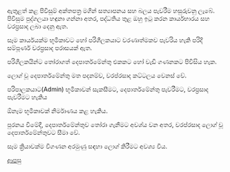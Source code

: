 ඇතුළත් කළ පිවිසුම් අක්තපත්‍ර මගින් සත්‍යාපනය සහ බලය පැවරීම හසුරුවනු ලැබේ. පිවිසුම පුද්ගලයා හඳුනා ගන්නා අතර, පද්ධතිය තුළ ඔහු ඉටු කරන කාර්යභාරය සහ වරප්‍රසාද ලබා දෙනු ඇත.

සෑම කාර්යයක්ම භූමිකාවට හෝ පරිශීලකයාට වරණාත්මකව පැවරිය හැකි පරිදි සම්පූර්ණ වරප්‍රසාද පරාසයක් ඇත.

පරිශීලකයින්ට තෝරාගත් දෙපාර්තමේන්තු එකකට හෝ වැඩි ගණනකට පිවිසිය හැක.

ලොග් වූ දෙපාර්තමේන්තු මත පදනම්ව, වරප්රසාද කට්ටලය වෙනස් වේ.

පරිපාලකයාට(Admin) භූමිකාවන් සැකසීමට, දෙපාර්තමේන්තු පැවරීමට, වරප්‍රසාද පැවරීමට හැකිය

ඕනෑම භූමිකාවක් නිර්මාණය කළ හැකිය.

පුරනය වීමේදී, දෙපාර්තමේන්තුව තෝරා ගැනීමට අවශ්ය වන අතර, වරප්රසාද ලොග් වූ දෙපාර්තමේන්තුවට සීමා වේ.

සෑම ක්‍රියාවක්ම විගණන අරමුණු සඳහා ලොග් කිරීමට අවශ්‍ය විය.

[ආපසු](https://github.com/hmislk/hmis/wiki/%E0%B6%B4%E0%B6%BB%E0%B7%92%E0%B7%81%E0%B7%93%E0%B6%BD%E0%B6%9A-%E0%B6%85%E0%B6%AD%E0%B7%8A%E0%B6%B4%E0%B7%9C%E0%B6%AD)